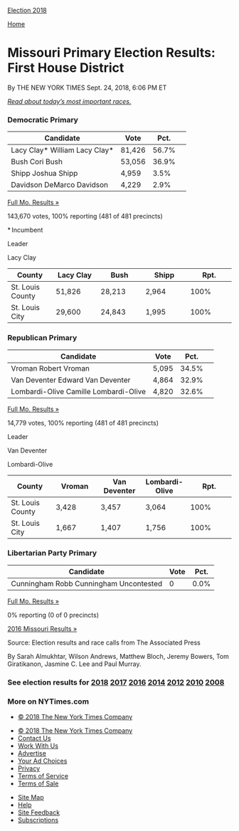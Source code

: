 <div id="shell" class="eln-shell">

<div class="eln-masthead-inner">

<div class="eln-logos">

[<span class="eln-sprite eln-i-nyt"></span>](//www.nytimes.com "The New York Times")[<span class="eln-sprite eln-i-ballot"></span>
<span class="eln-election-title">Election
2018</span>](https://www.nytimes.com/interactive/2018/us/elections/calendar-primary-results.html "Election 2018")

</div>

<div class="eln-ad-share">

<div id="Bar1" class="ad bar1-ad nocontent robots-nocontent eln-bar1-ad">

</div>

<div class="eln-nav-share" data-url="https://www.nytimes.com/elections/results/missouri-house-district-1-primary-election" data-title="Missouri Primary Election Results: First House District">

</div>

[<span class="eln-sprite eln-i-times-t"></span>
<span class="eln-home-button-text">Home</span>](//www.nytimes.com "The New York Times")

</div>

</div>

<div class="eln-ad-header">

<div class="eln-ad-wrapper eln-ad-wrapper-desktop" data-position="top">

<div class="ad eln-ad eln-top-ad">

</div>

</div>

</div>

<div class="eln-inner">

</div>

<div id="main" class="eln-main" data-role="main">

# Missouri Primary Election Results: First House District

<div class="eln-meta">

<span class="eln-byline">By THE NEW YORK TIMES</span>
<span class="eln-date">Sept. 24, 2018</span>,
<span class="eln-timestamp">6:06 PM ET</span>

</div>

<div id="eln-election-page" class="eln-base eln-election-page">

<div class="eln-content">

<div class="eln-body">

[*<span class="eln-text">Read about today’s most important
races.</span>*](https://www.nytimes.com/2018/08/07/us/politics/primary-election-today.html)

</div>

<div class="eln-race-group eln-has-map eln-more-than-two-races">

<div id="mo-27035-2018-08-07" class="eln-race eln-has-incumbent">

### Democratic Primary

<div class="eln-race-results" data-race-id="mo-27035-2018-08-07">

<div class="eln-results-container eln-results-row-house eln-race-report eln-result-winner eln-race-open" data-race-id="mo-27035-2018-08-07" data-options="{&quot;max_candidates&quot;:3,&quot;show_more&quot;:true,&quot;show_precinct_count&quot;:true}">

| Candidate                                                                                                                                                                                                                                                                                                                                                                                   | Vote   | Pct.                                        |                                                                                                   |
| ------------------------------------------------------------------------------------------------------------------------------------------------------------------------------------------------------------------------------------------------------------------------------------------------------------------------------------------------------------------------------------------- | ------ | ------------------------------------------- | ------------------------------------------------------------------------------------------------- |
| <span class="eln-name-wrap"><span class="eln-popup-swatch eln-swatch eln-democrat-1"></span> <span class="eln-sprite eln-i-check"></span> <span class="eln-sprite eln-i-check-sm"></span> <span class="eln-last-name">Lacy Clay<span class="eln-incumbent-label">\*</span> </span><span class="eln-name-display">William Lacy Clay<span class="eln-incumbent-label">\*</span></span></span> | 81,426 | 56.7<span class="eln-percent-sign">%</span> | <span class="eln-percent-bar eln-swatch eln-democrat-1" style="width: 100%"></span>               |
| <span class="eln-name-wrap"><span class="eln-popup-swatch eln-swatch eln-democrat-2"></span> <span class="eln-sprite eln-i-check"></span> <span class="eln-sprite eln-i-check-sm"></span> <span class="eln-last-name">Bush </span><span class="eln-name-display">Cori Bush</span></span>                                                                                                    | 53,056 | 36.9<span class="eln-percent-sign">%</span> | <span class="eln-percent-bar eln-swatch eln-democrat-2" style="width: 65.07936507936508%"></span> |
| <span class="eln-name-wrap"><span class="eln-popup-swatch eln-swatch eln-democrat-4"></span> <span class="eln-sprite eln-i-check"></span> <span class="eln-sprite eln-i-check-sm"></span> <span class="eln-last-name">Shipp </span><span class="eln-name-display">Joshua Shipp</span></span>                                                                                                | 4,959  | 3.5<span class="eln-percent-sign">%</span>  | <span class="eln-percent-bar eln-swatch eln-democrat-4" style="width: 6.172839506172839%"></span> |
| <span class="eln-name-wrap"><span class="eln-popup-swatch eln-swatch eln-democrat-3"></span> <span class="eln-sprite eln-i-check"></span> <span class="eln-sprite eln-i-check-sm"></span> <span class="eln-last-name">Davidson </span><span class="eln-name-display">DeMarco Davidson</span></span>                                                                                         | 4,229  | 2.9<span class="eln-percent-sign">%</span>  | <span class="eln-percent-bar eln-swatch eln-democrat-3" style="width: 5.114638447971781%"></span> |

<div class="eln-popup-link">

[Full Mo. Results »](https://www.nytimes.com/elections/results/missouri)

</div>

<span class="eln-total-votes">143,670 votes, </span>100% reporting
<span class="g-precinct-count">(481 of 481
precincts)</span>

\* Incumbent

</div>

</div>

<div class="eln-race-map">

<div class="eln-results-map eln-map-missouri" data-race-id="mo-27035-2018-08-07" data-map-type="leader">

</div>

<div class="eln-map-keys">

<div class="eln-map-key-results">

<div class="eln-map-key eln-open-race" data-race-id="mo-27035-2018-08-07">

Leader

<span class="eln-swatch eln-democrat-1"></span>
<span class="eln-last-name">Lacy
Clay</span>

</div>

</div>

</div>

</div>

<div class="eln-body">

<div class="eln-county-table-container" data-race-id="mo-27035-2018-08-07" data-options="{&quot;max_candidates&quot;:3,&quot;rows_to_display&quot;:10}">

<table>
<colgroup>
<col style="width: 20%" />
<col style="width: 20%" />
<col style="width: 20%" />
<col style="width: 20%" />
<col style="width: 20%" />
</colgroup>
<thead>
<tr class="header">
<th>County</th>
<th>Lacy Clay</th>
<th>Bush</th>
<th>Shipp</th>
<th>Rpt.</th>
</tr>
</thead>
<tbody>
<tr class="odd">
<td>St. Louis County</td>
<td><div class="eln-swatch-light eln-democrat-1">
51,826
</div></td>
<td><div>
28,213
</div></td>
<td><div>
2,964
</div></td>
<td>100<span class="eln-percent-sign">%</span></td>
</tr>
<tr class="even">
<td>St. Louis City</td>
<td><div class="eln-swatch-light eln-democrat-1">
29,600
</div></td>
<td><div>
24,843
</div></td>
<td><div>
1,995
</div></td>
<td>100<span class="eln-percent-sign">%</span></td>
</tr>
</tbody>
</table>

</div>

</div>

</div>

<div id="mo-27412-2018-08-07" class="eln-race eln-1-less-candidates">

### Republican Primary

<div class="eln-race-results" data-race-id="mo-27412-2018-08-07">

<div class="eln-results-container eln-results-row-house eln-race-report eln-race-open" data-race-id="mo-27412-2018-08-07" data-options="{&quot;max_candidates&quot;:3,&quot;show_more&quot;:true,&quot;show_precinct_count&quot;:true}">

| Candidate                                                                                                                                                                                                            | Vote  | Pct.                                        |                                                                                                    |
| -------------------------------------------------------------------------------------------------------------------------------------------------------------------------------------------------------------------- | ----- | ------------------------------------------- | -------------------------------------------------------------------------------------------------- |
| <span class="eln-name-wrap"><span class="eln-popup-swatch eln-swatch eln-republican-2"></span> <span class="eln-last-name">Vroman </span><span class="eln-name-display">Robert Vroman</span></span>                  | 5,095 | 34.5<span class="eln-percent-sign">%</span> | <span class="eln-percent-bar eln-swatch eln-republican-2" style="width: 100%"></span>              |
| <span class="eln-name-wrap"><span class="eln-popup-swatch eln-swatch eln-republican-3"></span> <span class="eln-last-name">Van Deventer </span><span class="eln-name-display">Edward Van Deventer</span></span>      | 4,864 | 32.9<span class="eln-percent-sign">%</span> | <span class="eln-percent-bar eln-swatch eln-republican-3" style="width: 95.3623188405797%"></span> |
| <span class="eln-name-wrap"><span class="eln-popup-swatch eln-swatch eln-republican-1"></span> <span class="eln-last-name">Lombardi-Olive </span><span class="eln-name-display">Camille Lombardi-Olive</span></span> | 4,820 | 32.6<span class="eln-percent-sign">%</span> | <span class="eln-percent-bar eln-swatch eln-republican-1" style="width: 94.4927536231884%"></span> |

<div class="eln-popup-link">

[Full Mo. Results »](https://www.nytimes.com/elections/results/missouri)

</div>

<span class="eln-total-votes">14,779 votes, </span>100% reporting
<span class="g-precinct-count">(481 of 481
precincts)</span>

</div>

</div>

<div class="eln-race-map">

<div class="eln-results-map eln-map-missouri" data-race-id="mo-27412-2018-08-07" data-map-type="leader">

</div>

<div class="eln-map-keys">

<div class="eln-map-key-results">

<div class="eln-map-key eln-open-race" data-race-id="mo-27412-2018-08-07">

Leader

<span class="eln-swatch eln-republican-3"></span>
<span class="eln-last-name">Van Deventer</span>

<span class="eln-swatch eln-republican-1"></span>
<span class="eln-last-name">Lombardi-Olive</span>

</div>

</div>

</div>

</div>

<div class="eln-body">

<div class="eln-county-table-container" data-race-id="mo-27412-2018-08-07" data-options="{&quot;max_candidates&quot;:3,&quot;rows_to_display&quot;:10}">

<table>
<colgroup>
<col style="width: 20%" />
<col style="width: 20%" />
<col style="width: 20%" />
<col style="width: 20%" />
<col style="width: 20%" />
</colgroup>
<thead>
<tr class="header">
<th>County</th>
<th>Vroman</th>
<th>Van Deventer</th>
<th>Lombardi-Olive</th>
<th>Rpt.</th>
</tr>
</thead>
<tbody>
<tr class="odd">
<td>St. Louis County</td>
<td><div>
3,428
</div></td>
<td><div class="eln-swatch-light eln-republican-3">
3,457
</div></td>
<td><div>
3,064
</div></td>
<td>100<span class="eln-percent-sign">%</span></td>
</tr>
<tr class="even">
<td>St. Louis City</td>
<td><div>
1,667
</div></td>
<td><div>
1,407
</div></td>
<td><div class="eln-swatch-light eln-republican-1">
1,756
</div></td>
<td>100<span class="eln-percent-sign">%</span></td>
</tr>
</tbody>
</table>

</div>

</div>

</div>

<div id="mo-27036-2018-08-07" class="eln-race eln-3-less-candidates">

### Libertarian Party Primary

<div class="eln-race-results" data-race-id="mo-27036-2018-08-07">

<div class="eln-results-container eln-results-row-house eln-race-report eln-result-winner eln-race-uncontested" data-race-id="mo-27036-2018-08-07" data-options="{&quot;max_candidates&quot;:3,&quot;show_more&quot;:true,&quot;show_precinct_count&quot;:true}">

| Candidate                                                                                                                                                                                                                                                                                                                                                    | Vote | Pct.                                       |
| ------------------------------------------------------------------------------------------------------------------------------------------------------------------------------------------------------------------------------------------------------------------------------------------------------------------------------------------------------------ | ---- | ------------------------------------------ |
| <span class="eln-name-wrap"><span class="eln-popup-swatch eln-swatch eln-libertarian"></span> <span class="eln-sprite eln-i-check"></span> <span class="eln-sprite eln-i-check-sm"></span> <span class="eln-last-name">Cunningham </span><span class="eln-name-display">Robb Cunningham </span><span class="eln-uncontested-label">Uncontested</span></span> | 0    | 0.0<span class="eln-percent-sign">%</span> |

<div class="eln-popup-link">

[Full Mo. Results »](https://www.nytimes.com/elections/results/missouri)

</div>

0% reporting <span class="g-precinct-count">(0 of 0 precincts)</span>

</div>

</div>

</div>

</div>

<div class="eln-body">

[2016 Missouri Results
»](https://www.nytimes.com/elections/results/missouri)

</div>

</div>

</div>

<div class="eln-ad-footer">

<div class="eln-ad-wrapper eln-ad-wrapper-desktop" data-position="bottom">

<div class="ad eln-ad eln-top-ad">

</div>

</div>

<div class="eln-ad-wrapper eln-ad-wrapper-mobile" data-position="bottom">

<div class="ad eln-ad eln-mobilebanner-ad">

</div>

</div>

</div>

<div class="eln-footer">

Source: Election results and race calls from The Associated Press

By Sarah Almukhtar, Wilson Andrews, Matthew Bloch, Jeremy Bowers, Tom
Giratikanon, Jasmine C. Lee and Paul
Murray.

</div>

<div class="eln-results-footer">

### <span class="eln-footer-subtitle">See election results for</span> [2018](https://www.nytimes.com/interactive/2018/us/elections/calendar-primary-results.html) [2017](https://www.nytimes.com/interactive/2017/us/elections/election-calendar.html) [2016](https://www.nytimes.com/elections/results/president) [2014](https://www.nytimes.com/elections/2014/results/senate) [2012](https://www.nytimes.com/elections/2012/results/president.html) [2010](https://www.nytimes.com/elections/2010/results/senate.html) [2008](https://www.nytimes.com/elections/2008/results/president/map.html)

<div class="eln-footer-more">

### More on NYTimes.com

<div class="eln-footer-ribbon">

</div>

</div>

</div>

  - [©
    <span itemprop="copyrightYear">2018</span><span itemprop="copyrightHolder provider sourceOrganization" itemscope="" itemtype="http://schema.org/Organization" itemid="http://www.nytimes.com"><span itemprop="name">
    The New York Times Company</span></span>](http://www.nytco.com)

<!-- end list -->

  - [©
    <span itemprop="copyrightYear">2018</span><span itemprop="copyrightHolder provider sourceOrganization" itemscope="" itemtype="http://schema.org/Organization" itemid="http://www.nytimes.com"><span itemprop="name">
    The New York Times Company</span></span>](http://www.nytco.com)
  - [Contact
    Us](http://www.nytimes.com/ref/membercenter/help/infoservdirectory.html)
  - [Work With Us](http://www.nytco.com/careers)
  - [Advertise](http://www.nytimes.whsites.net/mediakit)
  - [Your Ad
    Choices](http://www.nytimes.com/content/help/rights/privacy/policy/privacy-policy.html#pp)
  - [Privacy](http://www.nytimes.com/privacy)
  - [Terms of
    Service](http://www.nytimes.com/ref/membercenter/help/agree.html)
  - [Terms of
    Sale](http://www.nytimes.com/content/help/rights/sale/terms-of-sale.html)

<!-- end list -->

  - [Site Map](http://spiderbites.nytimes.com)
  - [Help](http://www.nytimes.com/membercenter/sitehelp.html)
  - [Site
    Feedback](https://myaccount.nytimes.com/membercenter/feedback.html)
  - [Subscriptions](http://www.nytimes.com/subscriptions/Multiproduct/lp5558.html?campaignId=37WXW)

</div>

</div>
